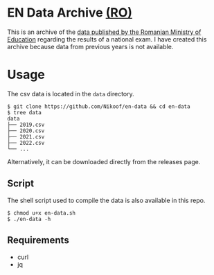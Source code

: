 # EN Data Archive [(RO)](./docs/RO.md)
This is an archive of the [data published by the Romanian Ministry of Education](http://static.evaluare.edu.ro)
regarding the results of a national exam. I have created this archive because data from previous years is not available.

# Usage
The csv data is located in the `data` directory.
```
$ git clone https://github.com/Nikoof/en-data && cd en-data
$ tree data
data
├── 2019.csv
├── 2020.csv
├── 2021.csv
├── 2022.csv
└── ...
```
Alternatively, it can be downloaded directly from the releases page.

## Script
The shell script used to compile the data is also available in this repo.
```
$ chmod u+x en-data.sh
$ ./en-data -h
```

## Requirements
- curl
- jq
